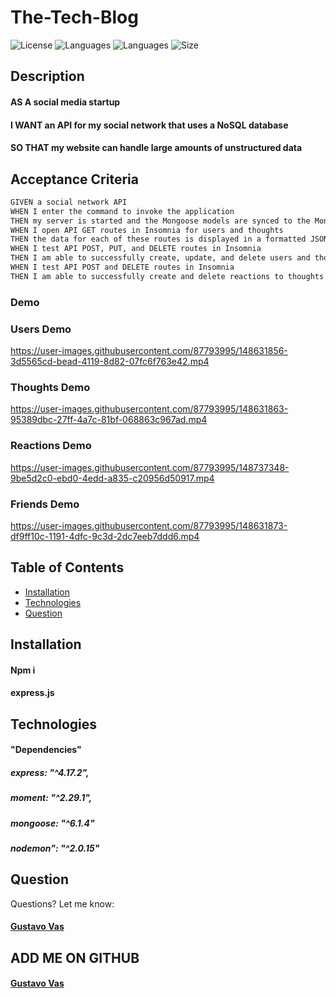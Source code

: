 # The-Tech-Blog

![License](https://img.shields.io/github/license/gugacorchog/The-Tech-Blog)
![Languages](https://img.shields.io/github/languages/top/gugacorchog/Social-Network-API)
![Languages](https://img.shields.io/github/languages/count/gugacorchog/Social-Network-API?color=black)
![Size](https://img.shields.io/github/repo-size/gugacorchog/Social-Network-API?color=red)


## Description 

#### AS A social media startup
#### I WANT an API for my social network that uses a NoSQL database
#### SO THAT my website can handle large amounts of unstructured data

## Acceptance Criteria

```md
GIVEN a social network API
WHEN I enter the command to invoke the application
THEN my server is started and the Mongoose models are synced to the MongoDB database
WHEN I open API GET routes in Insomnia for users and thoughts
THEN the data for each of these routes is displayed in a formatted JSON
WHEN I test API POST, PUT, and DELETE routes in Insomnia
THEN I am able to successfully create, update, and delete users and thoughts in my database
WHEN I test API POST and DELETE routes in Insomnia
THEN I am able to successfully create and delete reactions to thoughts and add and remove friends to a user’s friend list
```
    
### Demo

### Users Demo


https://user-images.githubusercontent.com/87793995/148631856-3d5565cd-bead-4119-8d82-07fc6f763e42.mp4


### Thoughts Demo


https://user-images.githubusercontent.com/87793995/148631863-95389dbc-27ff-4a7c-81bf-068863c967ad.mp4


### Reactions Demo



https://user-images.githubusercontent.com/87793995/148737348-9be5d2c0-ebd0-4edd-a835-c20956d50917.mp4



### Friends Demo


https://user-images.githubusercontent.com/87793995/148631873-df9ff10c-1191-4dfc-9c3d-2dc7eeb7ddd6.mp4




## Table of Contents 

- [Installation](#installation)
- [Technologies](#Technologies)
- [Question](#question) 
 

## Installation

#### Npm i
#### express.js


## Technologies

#### "Dependencies" 
##### express: "^4.17.2",
##### moment: "^2.29.1",
##### mongoose: "^6.1.4"
##### nodemon": "^2.0.15"

## Question
Questions? Let me know:  

#### [Gustavo Vas](mailto:gugacorchog@gmail.com)

##
## ADD ME ON GITHUB 
#### [Gustavo Vas](https://github.com/gugacorchog)